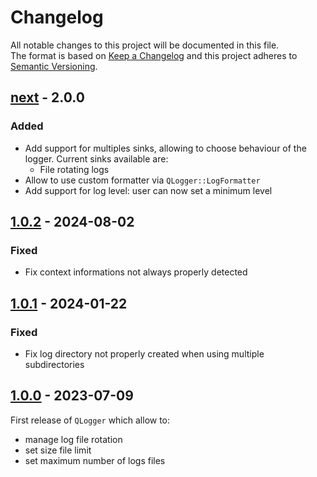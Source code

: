 # Changelog

All notable changes to this project will be documented in this file.  
The format is based on [Keep a Changelog] and this project adheres to [Semantic Versioning].

## [next] - 2.0.0
### Added
- Add support for multiples sinks, allowing to choose behaviour of the logger. Current sinks available are:
  - File rotating logs
- Allow to use custom formatter via `QLogger::LogFormatter`
- Add support for log level: user can now set a minimum level

## [1.0.2] - 2024-08-02
### Fixed
- Fix context informations not always properly detected

## [1.0.1] - 2024-01-22
### Fixed
- Fix log directory not properly created when using multiple subdirectories

## [1.0.0] - 2023-07-09
First release of `QLogger` which allow to:
- manage log file rotation
- set size file limit
- set maximum number of logs files

<!-- Links -->
[keep a changelog]: https://keepachangelog.com/en/1.0.0/
[semantic versioning]: https://semver.org/spec/v2.0.0.html

<!-- Versions -->
[next]: https://github.com/legerch/QLogger/compare/1.0.2...dev
[1.0.2]: https://github.com/legerch/QLogger/compare/1.0.1...1.0.2
[1.0.1]: https://github.com/legerch/QLogger/compare/1.0.0...1.0.1
[1.0.0]: https://github.com/legerch/QLogger/releases/tag/1.0.0
